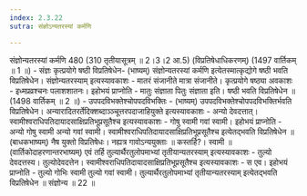 ```yaml
---
index: 2.3.22
sutra: संज्ञोऽन्यतरस्यां कर्मणि

---
```

 संज्ञोन्यतरस्यां कर्मणि 480 (310 तृतीयासूत्रम् ॥ 2।3।2 आ.5) (विप्रतिषेधाधिकरणम्) (1497 वार्तिकम् ॥ 1 ॥) - संज्ञः कृत्प्रयोगे षष्ठी विप्रतिषेधेन- (भाष्यम्) संज्ञोन्यतरस्यां कर्मणि इत्येतस्मात्कृद्योगे षष्ठी भवति विप्रतिषेधेन। संज्ञोन्यतरस्याम् इत्यस्यावकाशः - मातरं संजानीते मात्रा संजानीते। कृत्प्रयोगे षष्ठ्या अवकाशः - इध्मप्रव्रश्चनः पलाशशातनः। इहोभयं प्राप्नोति - मातुः संज्ञाता पितुः संज्ञाता इति। षष्ठी भवति विप्रतिषेधेन ॥ (1498 वार्तिकम् ॥ 2 ॥) - उपपदविभक्तेश्चोपपदविभक्तिः - (भाष्यम्) उपपदविभक्तेश्चोपपदविभक्तिर्भवति विप्रतिषेधेन। अन्यारादितरर्तेदिक्शब्दाञ्ञ्चूत्तरपदाजाहियुक्ते इत्यस्यावकाशः - अन्यो देवदत्तात्। स्वामीश्वराधिपतिदायादसाक्षिप्रतिभूप्रसूतैश्च इत्यस्यावकाशः - गोषु स्वामी गवां स्वामी। इहोभयं प्राप्नोति - अन्यो गोषु स्वामी अन्यो गवां स्वामी। स्वामीश्वराधिपतिदायादसाक्षिप्रतिभूप्रसूतैश्च इत्येतद्भवति विप्रतिषेधेन ॥ (बाधकभाष्यम्) नैष युक्तो विप्रतिषेधः। नह्यत्र गावोऽन्ययुक्ताः ॥ कस्तर्हि?। स्वामी ॥ (वार्तिकोदाहरणान्तरभाष्यम्) एवं तर्हि तुल्यार्थैरतुलोपमाभ्यां तृतीयान्यतरस्याम् इत्यस्यावकाशः - तुल्यो देवदत्तस्य। तुल्योदेवदत्तेन। स्वामीश्वराधिपतिदायादसाक्षिप्रतिभूप्रसूतैश्च इत्यस्यावकाशः - स एव। इहोभयं प्राप्नोति - तुल्यो गोभिः स्वामी तुल्यो गवां स्वामी। तुल्यार्थैरतुलोपमाभ्यां तृतीयान्यतरस्याम् इत्येतद्भवति विप्रतिषेधेन ॥ संज्ञोन्य ॥ 22 ॥ 